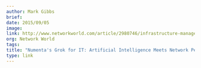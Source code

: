 ```yaml
---
author: Mark Gibbs
brief:
date: 2015/09/05
image:
link: http://www.networkworld.com/article/2980746/infrastructure-management/numentas-grok-for-it-artificial-intelligence-meets-network-performance-analysis.html
org: Network World
tags:
title: "Numenta's Grok for IT: Artificial Intelligence Meets Network Performance Analysis"
type: link
---
```

